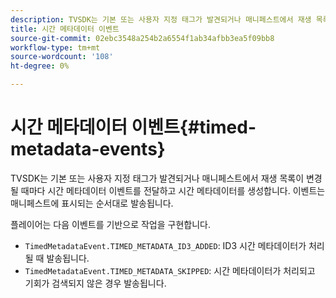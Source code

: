 ```yaml
---
description: TVSDK는 기본 또는 사용자 지정 태그가 발견되거나 매니페스트에서 재생 목록이 변경될 때마다 시간 메타데이터 이벤트를 전달하고 시간 메타데이터를 생성합니다. 이벤트는 매니페스트에 표시되는 순서대로 발송됩니다.
title: 시간 메타데이터 이벤트
source-git-commit: 02ebc3548a254b2a6554f1ab34afbb3ea5f09bb8
workflow-type: tm+mt
source-wordcount: '108'
ht-degree: 0%

---
```


# 시간 메타데이터 이벤트{#timed-metadata-events}

TVSDK는 기본 또는 사용자 지정 태그가 발견되거나 매니페스트에서 재생 목록이 변경될 때마다 시간 메타데이터 이벤트를 전달하고 시간 메타데이터를 생성합니다. 이벤트는 매니페스트에 표시되는 순서대로 발송됩니다.

플레이어는 다음 이벤트를 기반으로 작업을 구현합니다.

* `TimedMetadataEvent.TIMED_METADATA_ID3_ADDED`: ID3 시간 메타데이터가 처리될 때 발송됩니다.
* `TimedMetadataEvent.TIMED_METADATA_SKIPPED`: 시간 메타데이터가 처리되고 기회가 검색되지 않은 경우 발송됩니다.
